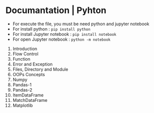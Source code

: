 # Documantation | Pyhton

- For execute the file, you must be need python and jupyter notebook
- For install python : `pip install python`
- For install Jupyter notebook : `pip install notebook`
- For open Jupyter notebook : `python -m notebook`

1. Introduction
2. Flow Control
3. Function
4. Error and Exception
5. Files, Directory and Module
6. OOPs Concepts
7. Numpy
8. Pandas-1
9. Pandas-2
10. ItemDataFrame
11. MatchDataFrame
12. Matplotlib

